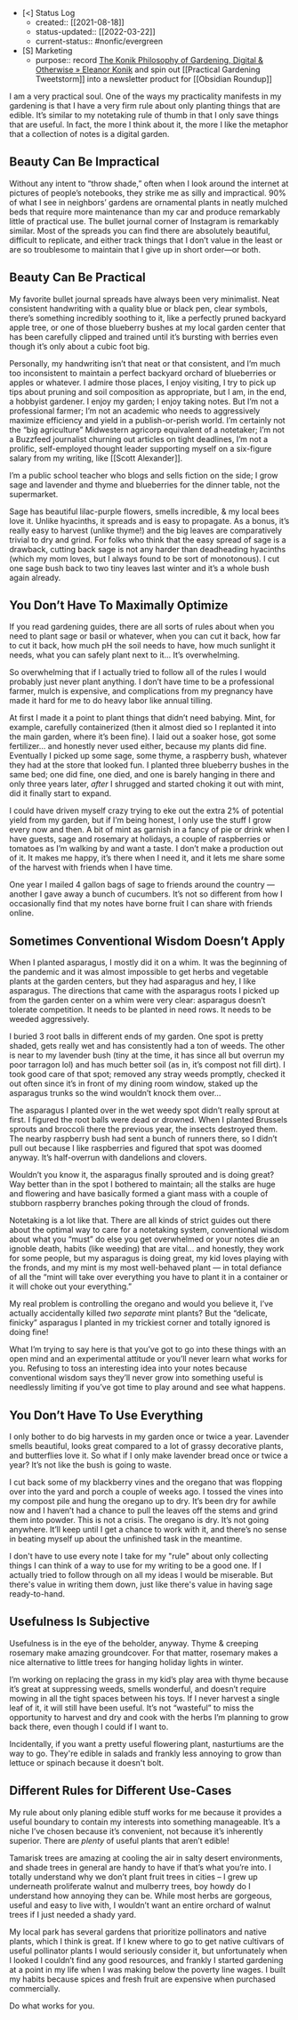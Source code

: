 - [<] Status Log
	- created:: [[2021-08-18]]
	- status-updated:: [[2022-03-22]]
	- current-status:: #nonfic/evergreen 
- [S] Marketing
	- purpose:: record [The Konik Philosophy of Gardening, Digital & Otherwise » Eleanor Konik](https://eleanorkonik.com/the-konik-philosophy-of-gardening-digital-otherwise/) and spin out  [[Practical Gardening Tweetstorm]] into a newsletter product for [[Obsidian Roundup]]

I am a very practical soul. One of the ways my practicality manifests in my gardening is that I have a very firm rule about only planting things that are edible. It’s similar to my notetaking rule of thumb in that I only save things that are useful. In fact, the more I think about it, the more I like the metaphor that a collection of notes is a digital garden. 

## Beauty Can Be Impractical 

Without any intent to “throw shade,” often when I look around the internet at pictures of people’s notebooks, they strike me as silly and impractical. 90% of what I see in neighbors’ gardens are ornamental plants in neatly mulched beds that require more maintenance than my car and produce remarkably little of practical use. The bullet journal corner of Instagram is remarkably similar. Most of the spreads you can find there are absolutely beautiful, difficult to replicate, and either track things that I don’t value in the least or are so troublesome to maintain that I give up in short order—or both.  

## Beauty Can Be Practical

My favorite bullet journal spreads have always been very minimalist. Neat consistent handwriting with a quality blue or black pen, clear symbols, there’s something incredibly soothing to it, like a perfectly pruned backyard apple tree, or one of those blueberry bushes at my local garden center that has been carefully clipped and trained until it’s bursting with berries even though it’s only about a cubic foot big. 

Personally, my handwriting isn’t that neat or that consistent, and I’m much too inconsistent to maintain a perfect backyard orchard of blueberries or apples or whatever. I admire those places, I enjoy visiting, I try to pick up tips about pruning and soil composition as appropriate, but I am, in the end, a hobbyist gardener. I enjoy my garden; I enjoy taking notes. But I’m not a professional farmer; I’m not an academic who needs to aggressively maximize efficiency and yield in a publish-or-perish world. I’m certainly not the “big agriculture” Midwestern agricorp equivalent of a notetaker; I’m not a Buzzfeed journalist churning out articles on tight deadlines, I’m not a prolific, self-employed thought leader supporting myself on a six-figure salary from my writing, like [[Scott Alexander]]. 

I’m a public school teacher who blogs and sells fiction on the side; I grow sage and lavender and thyme and blueberries for the dinner table, not the supermarket. 

Sage has beautiful lilac-purple flowers, smells incredible, & my local bees love it. Unlike hyacinths, it spreads and is easy to propagate. As a bonus, it’s really easy to harvest (unlike thyme!) and the big leaves are comparatively trivial to dry and grind. For folks who think that the easy spread of sage is a drawback, cutting back sage is not any harder than deadheading hyacinths (which my mom loves, but I always found to be sort of monotonous). I cut one sage bush back to two tiny leaves last winter and it’s a whole bush again already. 

## You Don’t Have To Maximally Optimize 

If you read gardening guides, there are all sorts of rules about when you need to plant sage or basil or whatever, when you can cut it back, how far to cut it back, how much pH the soil needs to have, how much sunlight it needs, what you can safely plant next to it… It’s overwhelming. 

So overwhelming that if I actually tried to follow all of the rules I would probably just never plant anything. I don’t have time to be a professional farmer, mulch is expensive, and complications from my pregnancy have made it hard for me to do heavy labor like annual tilling. 

At first I made it a point to plant things that didn’t need babying. Mint, for example, carefully containerized (then it almost died so I replanted it into the main garden, where it’s been fine). I laid out a soaker hose, got some fertilizer… and honestly never used either, because my plants did fine. Eventually I picked up some sage, some thyme, a raspberry bush, whatever they had at the store that looked fun. I planted three blueberry bushes in the same bed; one did fine, one died, and one is barely hanging in there and only three years later, _after_ I shrugged and started choking it out with mint, did it finally start to expand. 

I could have driven myself crazy trying to eke out the extra 2% of potential yield from my garden, but if I’m being honest, I only use the stuff I grow every now and then. A bit of mint as garnish in a fancy of pie or drink when I have guests, sage and rosemary at holidays, a couple of raspberries or tomatoes as I’m walking by and want a taste. I don’t make a production out of it. It makes me happy, it’s there when I need it, and it lets me share some of the harvest with friends when I have time. 

One year I mailed 4 gallon bags of sage to friends around the country — another I gave away a bunch of cucumbers. It’s not so different from how I occasionally find that my notes have borne fruit I can share with friends online. 

## Sometimes Conventional Wisdom Doesn’t Apply

When I planted asparagus, I mostly did it on a whim. It was the beginning of the pandemic and it was almost impossible to get herbs and vegetable plants at the garden centers, but they had asparagus and hey, I like asparagus. The directions that came with the asparagus roots I picked up from the garden center on a whim were very clear: asparagus doesn’t tolerate competition. It needs to be planted in need rows. It needs to be weeded aggressively. 

I buried 3 root balls in different ends of my garden. One spot is pretty shaded, gets really wet and has consistently had a ton of weeds. The other is near to my lavender bush (tiny at the time, it has since all but overrun my poor tarragon lol) and has much better soil (as in, it’s compost not fill dirt). I took good care of that spot; removed any stray weeds promptly, checked it out often since it’s in front of my dining room window, staked up the asparagus trunks so the wind wouldn’t knock them over…

The asparagus I planted over in the wet weedy spot didn’t really sprout at first. I figured the root balls were dead or drowned. When I planted Brussels sprouts and broccoli there the previous year, the insects destroyed them. The nearby raspberry bush had sent a bunch of runners there, so I didn’t pull out because I like raspberries and figured that spot was doomed anyway. It’s half-overrun with dandelions and clovers. 

Wouldn’t you know it, the asparagus finally sprouted and is doing great? Way better than in the spot I bothered to maintain; all the stalks are huge and flowering and have basically formed a giant mass with a couple of stubborn raspberry branches poking through the cloud of fronds. 

Notetaking is a lot like that. There are all kinds of strict guides out there about the optimal way to care for a notetaking system, conventional wisdom about what you “must” do else you get overwhelmed or your notes die an ignoble death, habits (like weeding) that are vital… and honestly, they work for some people, but my asparagus is doing great, my kid loves playing with the fronds, and my mint is my most well-behaved plant — in total defiance of all the “mint will take over everything you  have to plant it in a container or it will choke out your everything.” 

My real problem is controlling the oregano and would you believe it, I’ve actually accidentally killed _two separate_ mint plants? But the “delicate, finicky” asparagus I planted in my trickiest corner and totally ignored is doing fine! 

What I’m trying to say here is that you’ve got to go into these things with an open mind and an experimental attitude or you’ll never learn what works for you. Refusing to toss an interesting idea into your notes because conventional wisdom says they’ll never grow into something useful is needlessly limiting if you’ve got time to play around and see what happens. 

## You Don’t Have To Use Everything

I only bother to do big harvests in my garden once or twice a year. Lavender smells beautiful, looks great compared to a lot of grassy decorative plants, and butterflies love it. So what if I only make lavender bread once or twice a year? It’s not like the bush is going to waste. 

I cut back some of my blackberry vines and the oregano that was flopping over into the yard and porch a couple of weeks ago. I tossed the vines into my compost pile and hung the oregano up to dry. It’s been dry for awhile now and I haven’t had a chance to pull the leaves off the stems and grind them into powder. This is not a crisis. The oregano is dry. It’s not going anywhere. It’ll keep until I get a chance to work with it, and there’s no sense in beating myself up about the unfinished task in the meantime. 

I don't have to use every note I take for my "rule" about only collecting things I can think of a way to use for my writing to be a good one. If I actually tried to follow through on all my ideas I would be miserable. But there's value in writing them down, just like there's value in having sage ready-to-hand. 

## Usefulness Is Subjective

Usefulness is in the eye of the beholder, anyway. Thyme & creeping rosemary make amazing groundcover. For that matter, rosemary makes a nice alternative to little trees for hanging holiday lights in winter. 

I’m working on replacing the grass in my kid’s play area with thyme because it’s great at suppressing weeds, smells wonderful, and doesn’t require mowing in all the tight spaces between his toys. If I never harvest a single leaf of it, it will still have been useful. It’s not “wasteful” to miss the opportunity to harvest and dry and cook with the herbs I’m planning to grow back there, even though I could if I want to. 

Incidentally, if you want a pretty useful flowering plant, nasturtiums are the way to go. They're edible in salads and frankly less annoying to grow than lettuce or spinach because it doesn't bolt. 

## Different Rules for Different Use-Cases

My rule about only planing edible stuff works for me because it provides a useful boundary to contain my interests into something manageable. It’s a niche I’ve chosen because it’s convenient, not because it’s inherently superior. There are _plenty_ of useful plants that aren’t edible! 

Tamarisk trees are amazing at cooling the air in salty desert environments, and shade trees in general are handy to have if that’s what you’re into. I totally understand why we don’t plant fruit trees in cities – I grew up underneath proliferate walnut and mulberry trees, boy howdy do I understand how annoying they can be. While most herbs are gorgeous, useful and easy to live with, I wouldn’t want an entire orchard of walnut trees if I just needed a shady yard. 

My local park has several gardens that prioritize pollinators and native plants, which I think is great. If I knew where to go to get native cultivars of useful pollinator plants I would seriously consider it, but unfortunately when I looked I couldn’t find any good resources, and frankly I started gardening at a point in my life when I was making below the poverty line wages. I built my habits because spices and fresh fruit are expensive when purchased commercially.

Do what works for you. 

